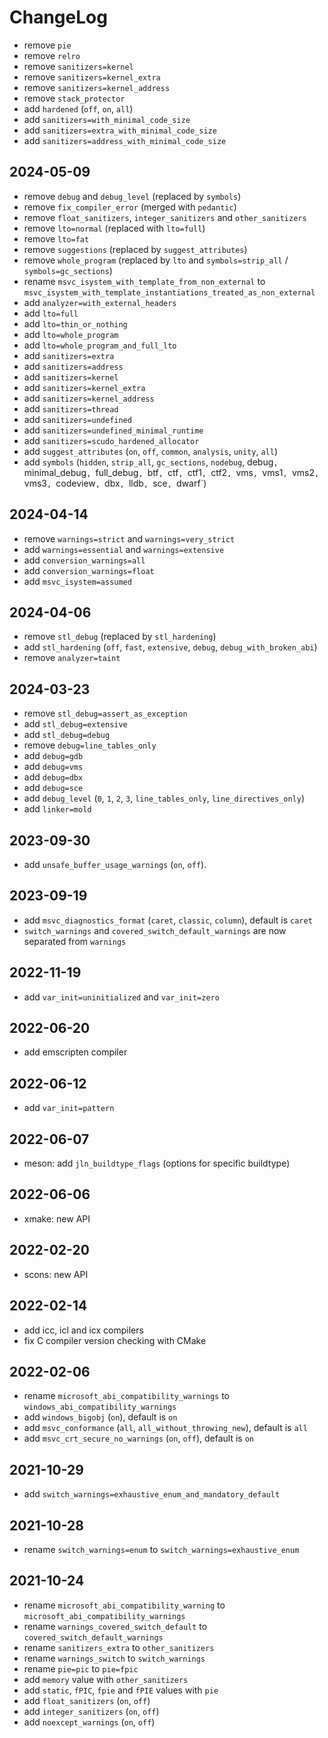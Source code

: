 # ChangeLog

- remove `pie`
- remove `relro`
- remove `sanitizers=kernel`
- remove `sanitizers=kernel_extra`
- remove `sanitizers=kernel_address`
- remove `stack_protector`
- add `hardened` (`off`, `on`, `all`)
- add `sanitizers=with_minimal_code_size`
- add `sanitizers=extra_with_minimal_code_size`
- add `sanitizers=address_with_minimal_code_size`

## 2024-05-09

- remove `debug` and `debug_level` (replaced by `symbols`)
- remove `fix_compiler_error` (merged with `pedantic`)
- remove `float_sanitizers`, `integer_sanitizers` and `other_sanitizers`
- remove `lto=normal` (replaced with `lto=full`)
- remove `lto=fat`
- remove `suggestions` (replaced by `suggest_attributes`)
- remove `whole_program` (replaced by `lto` and `symbols=strip_all` / `symbols=gc_sections`)
- rename `msvc_isystem_with_template_from_non_external` to `msvc_isystem_with_template_instantiations_treated_as_non_external`
- add `analyzer=with_external_headers`
- add `lto=full`
- add `lto=thin_or_nothing`
- add `lto=whole_program`
- add `lto=whole_program_and_full_lto`
- add `sanitizers=extra`
- add `sanitizers=address`
- add `sanitizers=kernel`
- add `sanitizers=kernel_extra`
- add `sanitizers=kernel_address`
- add `sanitizers=thread`
- add `sanitizers=undefined`
- add `sanitizers=undefined_minimal_runtime`
- add `sanitizers=scudo_hardened_allocator`
- add `suggest_attributes` (`on`, `off`, `common`, `analysis`, `unity`, `all`)
- add `symbols` (`hidden`, `strip_all`, `gc_sections`, `nodebug`, debug`, `minimal_debug`, `full_debug`, `btf`, `ctf`, `ctf1`, `ctf2`, `vms`, `vms1`, `vms2`, `vms3`, `codeview`, `dbx`, `lldb`, `sce`, `dwarf`)

## 2024-04-14

- remove `warnings=strict` and `warnings=very_strict`
- add `warnings=essential` and `warnings=extensive`
- add `conversion_warnings=all`
- add `conversion_warnings=float`
- add `msvc_isystem=assumed`

## 2024-04-06

- remove `stl_debug` (replaced by `stl_hardening`)
- add `stl_hardening` (`off`, `fast`, `extensive`, `debug`, `debug_with_broken_abi`)
- remove `analyzer=taint`

## 2024-03-23

- remove `stl_debug=assert_as_exception`
- add `stl_debug=extensive`
- add `stl_debug=debug`
- remove `debug=line_tables_only`
- add `debug=gdb`
- add `debug=vms`
- add `debug=dbx`
- add `debug=sce`
- add `debug_level` (`0`, `1`, `2`, `3`, `line_tables_only`, `line_directives_only`)
- add `linker=mold`

## 2023-09-30

- add `unsafe_buffer_usage_warnings` (`on`, `off`).

## 2023-09-19

- add `msvc_diagnostics_format` (`caret`, `classic`, `column`), default is `caret`
- `switch_warnings` and `covered_switch_default_warnings` are now separated from `warnings`

## 2022-11-19

- add `var_init=uninitialized` and `var_init=zero`

## 2022-06-20

- add emscripten compiler

## 2022-06-12

- add `var_init=pattern`

## 2022-06-07

- meson: add `jln_buildtype_flags` (options for specific buildtype)

## 2022-06-06

- xmake: new API

## 2022-02-20

- scons: new API

## 2022-02-14

- add icc, icl and icx compilers
- fix C compiler version checking with CMake

## 2022-02-06

- rename `microsoft_abi_compatibility_warnings` to `windows_abi_compatibility_warnings`
- add `windows_bigobj` (`on`), default is `on`
- add `msvc_conformance` (`all`, `all_without_throwing_new`), default is `all`
- add `msvc_crt_secure_no_warnings` (`on`, `off`), default is `on`

## 2021-10-29

- add `switch_warnings=exhaustive_enum_and_mandatory_default`

## 2021-10-28

- rename `switch_warnings=enum` to `switch_warnings=exhaustive_enum`

## 2021-10-24

- rename `microsoft_abi_compatibility_warning` to `microsoft_abi_compatibility_warnings`
- rename `warnings_covered_switch_default` to `covered_switch_default_warnings`
- rename `sanitizers_extra` to `other_sanitizers`
- rename `warnings_switch` to `switch_warnings`
- rename `pie=pic` to `pie=fpic`
- add `memory` value with `other_sanitizers`
- add `static`, `fPIC`, `fpie` and `fPIE` values with `pie`
- add `float_sanitizers` (`on`, `off`)
- add `integer_sanitizers` (`on`, `off`)
- add `noexcept_warnings` (`on`, `off`)
